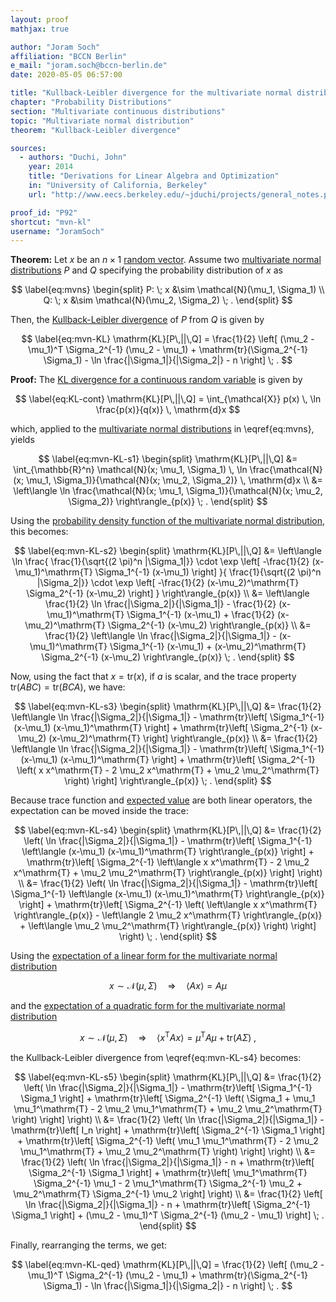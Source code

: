```yaml
---
layout: proof
mathjax: true

author: "Joram Soch"
affiliation: "BCCN Berlin"
e_mail: "joram.soch@bccn-berlin.de"
date: 2020-05-05 06:57:00

title: "Kullback-Leibler divergence for the multivariate normal distribution"
chapter: "Probability Distributions"
section: "Multivariate continuous distributions"
topic: "Multivariate normal distribution"
theorem: "Kullback-Leibler divergence"

sources:
  - authors: "Duchi, John"
    year: 2014
    title: "Derivations for Linear Algebra and Optimization"
    in: "University of California, Berkeley"
    url: "http://www.eecs.berkeley.edu/~jduchi/projects/general_notes.pdf"

proof_id: "P92"
shortcut: "mvn-kl"
username: "JoramSoch"
---
```



**Theorem:** Let $x$ be an $n \times 1$ [random vector](/D/rvec). Assume two [multivariate normal distributions](/D/mvn) $P$ and $Q$ specifying the probability distribution of $x$ as

$$ \label{eq:mvns}
\begin{split}
P: \; x &\sim \mathcal{N}(\mu_1, \Sigma_1) \\
Q: \; x &\sim \mathcal{N}(\mu_2, \Sigma_2) \; .
\end{split}
$$

Then, the [Kullback-Leibler divergence](/D/kl) of $P$ from $Q$ is given by

$$ \label{eq:mvn-KL}
\mathrm{KL}[P\,||\,Q] = \frac{1}{2} \left[ (\mu_2 - \mu_1)^T \Sigma_2^{-1} (\mu_2 - \mu_1) + \mathrm{tr}(\Sigma_2^{-1} \Sigma_1) - \ln \frac{|\Sigma_1|}{|\Sigma_2|} - n \right] \; .
$$


**Proof:** The [KL divergence for a continuous random variable](/D/kl) is given by 

$$ \label{eq:KL-cont}
\mathrm{KL}[P\,||\,Q] = \int_{\mathcal{X}} p(x) \, \ln \frac{p(x)}{q(x)} \, \mathrm{d}x
$$

which, applied to the [multivariate normal distributions](/D/mvn) in \eqref{eq:mvns}, yields

$$ \label{eq:mvn-KL-s1}
\begin{split}
\mathrm{KL}[P\,||\,Q] &= \int_{\mathbb{R}^n} \mathcal{N}(x; \mu_1, \Sigma_1) \, \ln \frac{\mathcal{N}(x; \mu_1, \Sigma_1)}{\mathcal{N}(x; \mu_2, \Sigma_2)} \, \mathrm{d}x \\
&= \left\langle \ln \frac{\mathcal{N}(x; \mu_1, \Sigma_1)}{\mathcal{N}(x; \mu_2, \Sigma_2)} \right\rangle_{p(x)} \; .
\end{split}
$$

Using the [probability density function of the multivariate normal distribution](/P/mvn-pdf), this becomes:

$$ \label{eq:mvn-KL-s2}
\begin{split}
\mathrm{KL}[P\,||\,Q] &= \left\langle \ln \frac{ \frac{1}{\sqrt{(2 \pi)^n |\Sigma_1|}} \cdot \exp \left[ -\frac{1}{2} (x-\mu_1)^\mathrm{T} \Sigma_1^{-1} (x-\mu_1) \right] }{ \frac{1}{\sqrt{(2 \pi)^n |\Sigma_2|}} \cdot \exp \left[ -\frac{1}{2} (x-\mu_2)^\mathrm{T} \Sigma_2^{-1} (x-\mu_2) \right] } \right\rangle_{p(x)} \\
&= \left\langle \frac{1}{2} \ln \frac{|\Sigma_2|}{|\Sigma_1|} - \frac{1}{2} (x-\mu_1)^\mathrm{T} \Sigma_1^{-1} (x-\mu_1) + \frac{1}{2} (x-\mu_2)^\mathrm{T} \Sigma_2^{-1} (x-\mu_2) \right\rangle_{p(x)} \\
&= \frac{1}{2} \left\langle \ln \frac{|\Sigma_2|}{|\Sigma_1|} - (x-\mu_1)^\mathrm{T} \Sigma_1^{-1} (x-\mu_1) + (x-\mu_2)^\mathrm{T} \Sigma_2^{-1} (x-\mu_2) \right\rangle_{p(x)} \; .
\end{split}
$$

Now, using the fact that $x = \mathrm{tr}(x)$, if $a$ is scalar, and the trace property $\mathrm{tr}(ABC) = \mathrm{tr}(BCA)$, we have:

$$ \label{eq:mvn-KL-s3}
\begin{split}
\mathrm{KL}[P\,||\,Q] &= \frac{1}{2} \left\langle \ln \frac{|\Sigma_2|}{|\Sigma_1|} - \mathrm{tr}\left[ \Sigma_1^{-1} (x-\mu_1) (x-\mu_1)^\mathrm{T} \right] + \mathrm{tr}\left[ \Sigma_2^{-1} (x-\mu_2) (x-\mu_2)^\mathrm{T} \right] \right\rangle_{p(x)} \\
&= \frac{1}{2} \left\langle \ln \frac{|\Sigma_2|}{|\Sigma_1|} - \mathrm{tr}\left[ \Sigma_1^{-1} (x-\mu_1) (x-\mu_1)^\mathrm{T} \right] + \mathrm{tr}\left[ \Sigma_2^{-1} \left( x x^\mathrm{T} - 2 \mu_2 x^\mathrm{T} + \mu_2 \mu_2^\mathrm{T} \right) \right] \right\rangle_{p(x)} \; .
\end{split}
$$

Because trace function and [expected value](/D/mean) are both linear operators, the expectation can be moved inside the trace:

$$ \label{eq:mvn-KL-s4}
\begin{split}
\mathrm{KL}[P\,||\,Q] &= \frac{1}{2} \left( \ln \frac{|\Sigma_2|}{|\Sigma_1|} - \mathrm{tr}\left[ \Sigma_1^{-1} \left\langle (x-\mu_1) (x-\mu_1)^\mathrm{T} \right\rangle_{p(x)} \right] + \mathrm{tr}\left[ \Sigma_2^{-1} \left\langle x x^\mathrm{T} - 2 \mu_2 x^\mathrm{T} + \mu_2 \mu_2^\mathrm{T} \right\rangle_{p(x)} \right] \right) \\
&= \frac{1}{2} \left( \ln \frac{|\Sigma_2|}{|\Sigma_1|} - \mathrm{tr}\left[ \Sigma_1^{-1} \left\langle (x-\mu_1) (x-\mu_1)^\mathrm{T} \right\rangle_{p(x)} \right] + \mathrm{tr}\left[ \Sigma_2^{-1} \left( \left\langle x x^\mathrm{T} \right\rangle_{p(x)} - \left\langle 2 \mu_2 x^\mathrm{T} \right\rangle_{p(x)} + \left\langle \mu_2 \mu_2^\mathrm{T} \right\rangle_{p(x)} \right) \right] \right) \; .
\end{split}
$$

Using the [expectation of a linear form for the multivariate normal distribution](/P/mvn-ltt)

$$ \label{eq:mvn-lfmean}
x \sim \mathcal{N}(\mu, \Sigma) \quad \Rightarrow \quad \left\langle A x \right\rangle = A \mu
$$

and the [expectation of a quadratic form for the multivariate normal distribution](/P/mean-qf)

$$ \label{eq:mvn-qfmean}
x \sim \mathcal{N}(\mu, \Sigma) \quad \Rightarrow \quad \left\langle x^\mathrm{T} A x \right\rangle = \mu^\mathrm{T} A \mu + \mathrm{tr}(A \Sigma) \; ,
$$

the Kullback-Leibler divergence from \eqref{eq:mvn-KL-s4} becomes:

$$ \label{eq:mvn-KL-s5}
\begin{split}
\mathrm{KL}[P\,||\,Q] &= \frac{1}{2} \left( \ln \frac{|\Sigma_2|}{|\Sigma_1|} - \mathrm{tr}\left[ \Sigma_1^{-1} \Sigma_1 \right] + \mathrm{tr}\left[ \Sigma_2^{-1} \left( \Sigma_1 + \mu_1 \mu_1^\mathrm{T} - 2 \mu_2 \mu_1^\mathrm{T} + \mu_2 \mu_2^\mathrm{T} \right) \right] \right) \\
&= \frac{1}{2} \left( \ln \frac{|\Sigma_2|}{|\Sigma_1|} - \mathrm{tr}\left[ I_n \right] + \mathrm{tr}\left[ \Sigma_2^{-1} \Sigma_1 \right] + \mathrm{tr}\left[ \Sigma_2^{-1} \left( \mu_1 \mu_1^\mathrm{T} - 2 \mu_2 \mu_1^\mathrm{T} + \mu_2 \mu_2^\mathrm{T} \right) \right] \right) \\
&= \frac{1}{2} \left( \ln \frac{|\Sigma_2|}{|\Sigma_1|} - n + \mathrm{tr}\left[ \Sigma_2^{-1} \Sigma_1 \right] + \mathrm{tr}\left[ \mu_1^\mathrm{T} \Sigma_2^{-1} \mu_1  - 2 \mu_1^\mathrm{T} \Sigma_2^{-1} \mu_2  + \mu_2^\mathrm{T} \Sigma_2^{-1} \mu_2 \right] \right) \\
&= \frac{1}{2} \left[ \ln \frac{|\Sigma_2|}{|\Sigma_1|} - n + \mathrm{tr}\left[ \Sigma_2^{-1} \Sigma_1 \right] + (\mu_2 - \mu_1)^T \Sigma_2^{-1} (\mu_2 - \mu_1) \right] \; .
\end{split}
$$

Finally, rearranging the terms, we get:

$$ \label{eq:mvn-KL-qed}
\mathrm{KL}[P\,||\,Q] = \frac{1}{2} \left[ (\mu_2 - \mu_1)^T \Sigma_2^{-1} (\mu_2 - \mu_1) + \mathrm{tr}(\Sigma_2^{-1} \Sigma_1) - \ln \frac{|\Sigma_1|}{|\Sigma_2|} - n \right] \; .
$$
